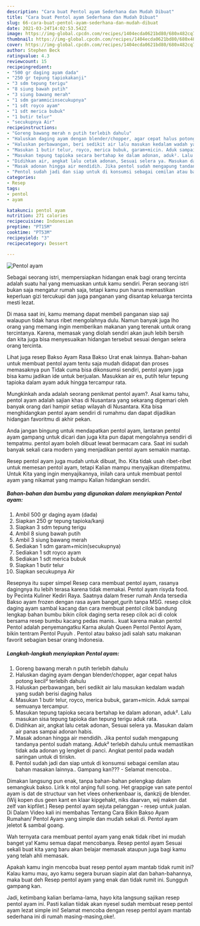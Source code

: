 ```yaml
---
description: "Cara buat Pentol ayam Sederhana dan Mudah Dibuat"
title: "Cara buat Pentol ayam Sederhana dan Mudah Dibuat"
slug: 66-cara-buat-pentol-ayam-sederhana-dan-mudah-dibuat
date: 2021-03-24T14:02:53.542Z
image: https://img-global.cpcdn.com/recipes/1404ecda0621bd80/680x482cq70/pentol-ayam-foto-resep-utama.jpg
thumbnail: https://img-global.cpcdn.com/recipes/1404ecda0621bd80/680x482cq70/pentol-ayam-foto-resep-utama.jpg
cover: https://img-global.cpcdn.com/recipes/1404ecda0621bd80/680x482cq70/pentol-ayam-foto-resep-utama.jpg
author: Stephen Beck
ratingvalue: 4.3
reviewcount: 15
recipeingredient:
- "500 gr daging ayam dada"
- "250 gr tepung tapiokakanji"
- "3 sdm tepung terigu"
- "8 siung bawah putih"
- "3 siung bawang merah"
- "1 sdm garammicinsecukupnya"
- "1 sdt royco ayam"
- "1 sdt merica bubuk"
- "1 butir telur"
- "secukupnya Air"
recipeinstructions:
- "Goreng bawang merah n putih terlebih dahulu"
- "Haluskan daging ayam dengan blender/chopper, agar cepat halus potong kecil² terlebih dahulu"
- "Haluskan perbawangan, beri sedikit air lalu masukan kedalam wadah yang sudah berisi daging halus"
- "Masukan 1 butir telur, royco, merica bubuk, garam+micin. Aduk sampai semuanya tercampur."
- "Masukan tepung tapioka secara bertahap ke dalam adonan, aduk². Lalu masukan sisa tepung tapioka dan tepung terigu aduk rata."
- "Didihkan air, angkat lalu cetak adonan, Sesuai selera ya. Masukan dalam air panas sampai adonan habis."
- "Masak adonan hingga air mendidih. Jika pentol sudah mengapung tandanya pentol sudah matang. Aduk² terlebih dahulu untuk memastikan tidak ada adonan yg lengket di panci. Angkat pentol pada wadah saringan untuk di tiriskn."
- "Pentol sudah jadi dan siap untuk di konsumsi sebagai cemilan atau bahan masakan lainnya.. Gampang kan??? Selamat mencoba.."
categories:
- Resep
tags:
- pentol
- ayam

katakunci: pentol ayam 
nutrition: 271 calories
recipecuisine: Indonesian
preptime: "PT15M"
cooktime: "PT53M"
recipeyield: "3"
recipecategory: Dessert

---
```



![Pentol ayam](https://img-global.cpcdn.com/recipes/1404ecda0621bd80/680x482cq70/pentol-ayam-foto-resep-utama.jpg)

Sebagai seorang istri, mempersiapkan hidangan enak bagi orang tercinta adalah suatu hal yang memuaskan untuk kamu sendiri. Peran seorang istri bukan saja mengatur rumah saja, tetapi kamu pun harus memastikan keperluan gizi tercukupi dan juga panganan yang disantap keluarga tercinta mesti lezat.

Di masa  saat ini, kamu memang dapat membeli panganan siap saji walaupun tidak harus ribet mengolahnya dulu. Namun banyak juga lho orang yang memang ingin memberikan makanan yang terenak untuk orang tercintanya. Karena, memasak yang diolah sendiri akan jauh lebih bersih dan kita juga bisa menyesuaikan hidangan tersebut sesuai dengan selera orang tercinta. 

Lihat juga resep Bakso Ayam Rasa Bakso Urat enak lainnya. Bahan-bahan untuk membuat pentol ayam tentu saja mudah didapat dan proses memasaknya pun Tidak cuma bisa dikonsumsi sendiri, pentol ayam juga bisa kamu jadikan ide untuk berjualan. Masukkan air es, putih telur tepung tapioka dalam ayam aduk hingga tercampur rata.

Mungkinkah anda adalah seorang penikmat pentol ayam?. Asal kamu tahu, pentol ayam adalah sajian khas di Nusantara yang sekarang digemari oleh banyak orang dari hampir setiap wilayah di Nusantara. Kita bisa menghidangkan pentol ayam sendiri di rumahmu dan dapat dijadikan hidangan favoritmu di akhir pekan.

Anda jangan bingung untuk mendapatkan pentol ayam, lantaran pentol ayam gampang untuk dicari dan juga kita pun dapat mengolahnya sendiri di tempatmu. pentol ayam boleh dibuat lewat bermacam cara. Saat ini sudah banyak sekali cara modern yang menjadikan pentol ayam semakin mantap.

Resep pentol ayam juga mudah untuk dibuat, lho. Kita tidak usah ribet-ribet untuk memesan pentol ayam, tetapi Kalian mampu menyajikan ditempatmu. Untuk Kita yang ingin menyajikannya, inilah cara untuk membuat pentol ayam yang nikamat yang mampu Kalian hidangkan sendiri.

<!--inarticleads1-->

##### Bahan-bahan dan bumbu yang digunakan dalam menyiapkan Pentol ayam:

1. Ambil 500 gr daging ayam (dada)
1. Siapkan 250 gr tepung tapioka/kanji
1. Siapkan 3 sdm tepung terigu
1. Ambil 8 siung bawah putih
1. Ambil 3 siung bawang merah
1. Sediakan 1 sdm garam+micin(secukupnya)
1. Sediakan 1 sdt royco ayam
1. Sediakan 1 sdt merica bubuk
1. Siapkan 1 butir telur
1. Siapkan secukupnya Air


Resepnya itu super simpel Resep cara membuat pentol ayam, rasanya dagingnya itu lebih terasa karena tidak memakai. Pentol ayam risyda food. by Pecinta Kuliner Kediri Raya. Saatnya dalam freser rumah Anda tersedia Bakso ayam frozen dengan rasa ayam banget,gurih tanpa MSG. resep cilok daging ayam sambal kacang dan cara membuat pentol cilok bandung lengkap bahan bumbu bikin cilok daging serta resep cilok aci di colok bersama resep bumbu kacang pedas manis.. kuat karena makan pentol Pentol adalah penyemangatku Karna akulah Queen Pentol Pentol Ayam, bikin tentram Pentol Puyuh . Pentol atau bakso jadi salah satu makanan favorit sebagian besar orang Indonesia. 

<!--inarticleads2-->

##### Langkah-langkah menyiapkan Pentol ayam:

1. Goreng bawang merah n putih terlebih dahulu
1. Haluskan daging ayam dengan blender/chopper, agar cepat halus potong kecil² terlebih dahulu
1. Haluskan perbawangan, beri sedikit air lalu masukan kedalam wadah yang sudah berisi daging halus
1. Masukan 1 butir telur, royco, merica bubuk, garam+micin. Aduk sampai semuanya tercampur.
1. Masukan tepung tapioka secara bertahap ke dalam adonan, aduk². Lalu masukan sisa tepung tapioka dan tepung terigu aduk rata.
1. Didihkan air, angkat lalu cetak adonan, Sesuai selera ya. Masukan dalam air panas sampai adonan habis.
1. Masak adonan hingga air mendidih. Jika pentol sudah mengapung tandanya pentol sudah matang. Aduk² terlebih dahulu untuk memastikan tidak ada adonan yg lengket di panci. Angkat pentol pada wadah saringan untuk di tiriskn.
1. Pentol sudah jadi dan siap untuk di konsumsi sebagai cemilan atau bahan masakan lainnya.. Gampang kan??? - Selamat mencoba..


Dimakan langsung pun enak, tanpa bahan-bahan pelengkap dalam semangkuk bakso. Lirik k ntol anjing full song. Het grappige van sate pentol ayam is dat de structuur van het vlees onherkenbaar is, dankzij de blender. (Wij kopen dus geen kant en klaar kipgehakt, niks daarvan, wij maken dat zelf van kipfilet.) Resep pentol ayam sejuta pelanggan - resep untuk jualan. Di Dalam Video kali ini membahas Tentang Cara Bikin Bakso Ayam Rumahan/ Pentol Ayam yang simple dan mudah sekali di. Pentol ayam jeletot &amp; sambal goang. 

Wah ternyata cara membuat pentol ayam yang enak tidak ribet ini mudah banget ya! Kamu semua dapat mencobanya. Resep pentol ayam Sesuai sekali buat kita yang baru akan belajar memasak ataupun juga bagi kamu yang telah ahli memasak.

Apakah kamu ingin mencoba buat resep pentol ayam mantab tidak rumit ini? Kalau kamu mau, ayo kamu segera buruan siapin alat dan bahan-bahannya, maka buat deh Resep pentol ayam yang enak dan tidak rumit ini. Sungguh gampang kan. 

Jadi, ketimbang kalian berlama-lama, hayo kita langsung sajikan resep pentol ayam ini. Pasti kalian tiidak akan nyesel sudah membuat resep pentol ayam lezat simple ini! Selamat mencoba dengan resep pentol ayam mantab sederhana ini di rumah masing-masing,oke!.

